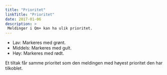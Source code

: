 ```yaml
---
title: "Prioritet"
linkTitle: "Prioritet"
date: 2017-01-06
description: >
 Meldinger i Qm+ kan ha ulik prioritet. 
---
```

- Lav: Markeres med grønt.
- Middels: Markeres med gult.
- Høy: Markeres med rødt.

Et tiltak får samme prioritet som den meldingen med høyest prioritet den har tilkoblet. 